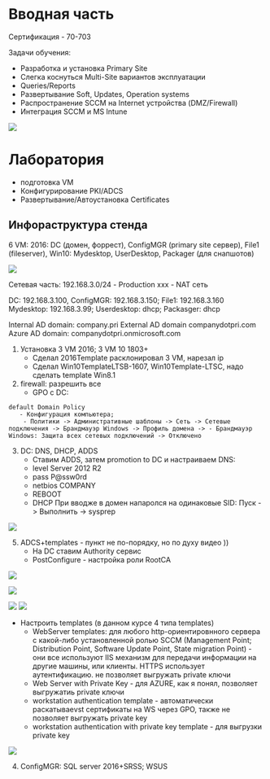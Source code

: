 # Вводная часть
Сертификация - 70-703

Задачи обучения:
   - Разработка и установка Primary Site
   - Слегка коснуться Multi-Site вариантов эксплуатации
   - Queries/Reports
   - Развертывание Soft, Updates, Operation systems
   - Распространение SCCM на Internet устройства (DMZ/Firewall)
   - Интеграция SCCM и MS Intune

![](./pictures/01.jpg)

# Лаборатория
 - подготовка VM
 - Конфигурирование PKI/ADCS
 - Развертывание/Автоустановка Certificates 

## Инфораструктура стенда
6 VM: 
2016: DC (домен, форрест), ConfigMGR (primary site сервер), File1 (fileserver),
Win10: Mydesktop, UserDesktop, Packager (для снапшотов)

![](./pictures/02.jpg)

Сетевая часть:
192.168.3.0/24 - Production
xxx - NAT сеть

DC: 192.168.3.100, ConfigMGR: 192.168.3.150; File1: 192.168.3.160
Mydesktop: 192.168.3.99; Userdesktop: dhcp; Packasger: dhcp

Internal AD domain: company.pri
External AD domain companydotpri.com
Azure AD domain: companydotpri.onmicrosoft.com

1. Установка 3 VM 2016; 3 VM 10 1803+
   - Сделал 2016Template расклонировал 3 VM, нарезал ip
   - Сделал Win10TemplateLTSB-1607, Win10Template-LTSC, надо сделать template Win8.1
2. firewall: разрешить все
   - GPO с DC: 
```
default Domain Policy
   - Конфигурация компьютера;
    - Политики -> Административные шаблоны -> Сеть -> Сетевые подключения -> Брандмауэр Windows -> Профиль домена -> - Брандмауэр Windows: Защита всех сетевых подключений -> Отключено
```   
3. DC: DNS, DHCP, ADDS
   - Ставим ADDS, затем promotion to DC и настраиваем DNS:
   - level Server 2012 R2
   - pass P@ssw0rd
   - netbios COMPANY
   - REBOOT
   - DHCP
При вводже в домен напаролся на одинаковые SID: Пуск -> Выполнить -> sysprep

![](./pictures/03.jpg)

5. ADCS+templates - пункт не по-порядку, но по духу видео ))
   - На DC ставим Authority сервис
   - PostConfigure - настройка роли RootCA

![](./pictures/04.jpg)

![](./pictures/05.jpg)

![](./pictures/06.jpg)
![](./pictures/08.jpg)

   - Настроить templates (в данном курсе 4 типа templates)
     - WebServer templates: для любого http-ориентировнного сервера с какой-либо установленной ролью SCCM (Management Point; Distribution Point, Software Update Point, State migration Point) - они все используют IIS механизм для передачи информации на другие машины, или клиенты. HTTPS использует аутентификацию. не позволяет выгружать private ключи
     - Web Server with Private Key - для AZURE, как я понял, позволяет выгружатиь private ключи
     - workstation authentication template - автоматически раскатываеvst сертификаты на WS через GPO, также не позволяет выгружать private key
     - workstation authentication with private key template - для выгрузки private key

![](./pictures/07.jpg)

4. ConfigMGR: SQL server 2016+SRSS; WSUS





